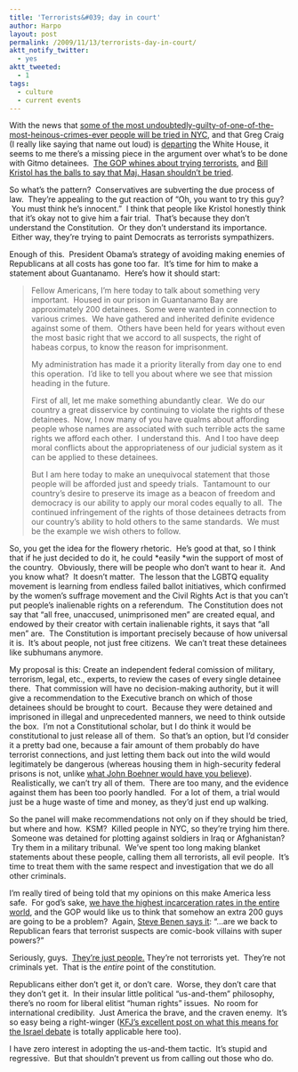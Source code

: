 ```yaml
---
title: 'Terrorists&#039; day in court'
author: Harpo
layout: post
permalink: /2009/11/13/terrorists-day-in-court/
aktt_notify_twitter:
  - yes
aktt_tweeted:
  - 1
tags:
  - culture
  - current events
---
```

With the news that <a href="http://www.npr.org/templates/story/story.php?storyId=120377026&ft=1&f=1001" target="_blank">some of the most undoubtedly-guilty-of-one-of-the-most-heinous-crimes-ever people will be tried in NYC</a>, and that Greg Craig (I really like saying that name out loud) is <a href="http://www.cnn.com/2009/POLITICS/11/13/obama.staff.shakeup/index.html?eref=rss_topstories&utm_source=feedburner&utm_medium=feed&utm_campaign=Feed%3A+rss%2Fcnn_topstories+%28RSS%3A+Top+Stories%29&utm_content=Google+Reader" target="_blank">departing</a> the White House, it seems to me there&#8217;s a missing piece in the argument over what&#8217;s to be done with Gitmo detainees.  <a href="http://www.washingtonmonthly.com/archives/individual/2009_11/020968.php" target="_blank">The GOP whines about trying terrorists</a>, and <a href="http://thinkprogress.org/2009/11/13/kristol-hasan-trial/" target="_blank">Bill Kristol has the balls to say that Maj. Hasan shouldn&#8217;t be tried</a>.

So what&#8217;s the pattern?  Conservatives are subverting the due process of law.  They&#8217;re appealing to the gut reaction of &#8220;Oh, you want to try this guy?  You must think he&#8217;s innocent.&#8221;  I think that people like Kristol honestly think that it&#8217;s okay not to give him a fair trial.  That&#8217;s because they don&#8217;t understand the Constitution.  Or they don&#8217;t understand its importance.  Either way, they&#8217;re trying to paint Democrats as terrorists sympathizers.

Enough of this.  President Obama&#8217;s strategy of avoiding making enemies of Republicans at all costs has gone too far.  It&#8217;s time for him to make a statement about Guantanamo.  Here&#8217;s how it should start:

> Fellow Americans, I&#8217;m here today to talk about something very important.  Housed in our prison in Guantanamo Bay are approximately 200 detainees.  Some were wanted in connection to various crimes.  We have gathered and inherited definite evidence against some of them.  Others have been held for years without even the most basic right that we accord to all suspects, the right of habeas corpus, to know the reason for imprisonment.
> 
> My administration has made it a priority literally from day one to end this operation.  I&#8217;d like to tell you about where we see that mission heading in the future.
> 
> First of all, let me make something abundantly clear.  We do our country a great disservice by continuing to violate the rights of these detainees.  Now, I now many of you have qualms about affording people whose names are associated with such terrible acts the same rights we afford each other.  I understand this.  And I too have deep moral conflicts about the appropriateness of our judicial system as it can be applied to these detainees.
> 
> But I am here today to make an unequivocal statement that those people will be afforded just and speedy trials.  Tantamount to our country&#8217;s desire to preserve its image as a beacon of freedom and democracy is our ability to apply our moral codes equally to all.  The continued infringement of the rights of those detainees detracts from our country&#8217;s ability to hold others to the same standards.  We must be the example we wish others to follow.

So, you get the idea for the flowery rhetoric.  He&#8217;s good at that, so I think that if he just decided to do it, he could *easily *win the support of most of the country.  Obviously, there will be people who don&#8217;t want to hear it.  And you know what?  It doesn&#8217;t matter.  The lesson that the LGBTQ equality movement is learning from endless failed ballot initiatives, which confirmed by the women&#8217;s suffrage movement and the Civil Rights Act is that you can&#8217;t put people&#8217;s inalienable rights on a referendum.  The Constitution does not say that &#8220;all free, unaccused, unimprisoned men&#8221; are created equal, and endowed by their creator with certain inalienable rights, it says that &#8220;all men&#8221; are.  The Constitution is important precisely because of how universal it is.  It&#8217;s about people, not just free citizens.  We can&#8217;t treat these detainees like subhumans anymore.

My proposal is this: Create an independent federal comission of military, terrorism, legal, etc., experts, to review the cases of every single detainee there.  That commission will have no decision-making authority, but it will give a recommendation to the Executive branch on which of those detainees should be brought to court.  Because they were detained and imprisoned in illegal and unprecedented manners, we need to think outside the box.  I&#8217;m not a Constitutional scholar, but I do think it would be constitutional to just release all of them.  So that&#8217;s an option, but I&#8217;d consider it a pretty bad one, because a fair amount of them probably do have terrorist connections, and just letting them back out into the wild would legitimately be dangerous (whereas housing them in high-security federal prisons is not, unlike <a href="http://johnboehner.house.gov/News/DocumentSingle.aspx?DocumentID=128963" target="_blank">what John Boehner would have you believe</a>).  Realistically, we can&#8217;t try all of them.  There are too many, and the evidence against them has been too poorly handled.  For a lot of them, a trial would just be a huge waste of time and money, as they&#8217;d just end up walking.

So the panel will make recommendations not only on if they should be tried, but where and how.  KSM?  Killed people in NYC, so they&#8217;re trying him there.  Someone was detained for plotting against soldiers in Iraq or Afghanistan?  Try them in a military tribunal.  We&#8217;ve spent too long making blanket statements about these people, calling them all terrorists, all evil people.  It&#8217;s time to treat them with the same respect and investigation that we do all other criminals.

I&#8217;m really tired of being told that my opinions on this make America less safe.  For god&#8217;s sake, <a href="http://www.kcl.ac.uk/depsta/law/research/icps/worldbrief/wpb_stats.php?area=all&category=wb_poprate" target="_blank">we have the highest incarceration rates in the entire world</a>, and the GOP would like us to think that somehow an extra 200 guys are going to be a problem?  Again, <a href="http://www.washingtonmonthly.com/archives/individual/2009_11/020968.php" target="_blank">Steve Benen says it</a>: &#8220;&#8230;are we back to Republican fears that terrorist suspects are comic-book villains with super powers?&#8221;

Seriously, guys.  <span style="text-decoration: underline;">They&#8217;re just people.</span> They&#8217;re not terrorists yet.  They&#8217;re not criminals yet.  That is the *entire* point of the constitution.

Republicans either don&#8217;t get it, or don&#8217;t care.  Worse, they don&#8217;t care that they don&#8217;t get it.  In their insular little political &#8220;us-and-them&#8221; philosophy, there&#8217;s no room for liberal elitist &#8220;human rights&#8221; issues.  No room for international credibility.  Just America the brave, and the craven enemy.  It&#8217;s so easy being a right-winger (<a href="http://www.judaismwithoutborders.org/2009/11/11/between-a-rock-and-a-liberal-place/" target="_blank">KFJ&#8217;s excellent post on what this means for the Israel debate</a> is totally applicable here too).

I have zero interest in adopting the us-and-them tactic.  It&#8217;s stupid and regressive.  But that shouldn&#8217;t prevent us from calling out those who do.